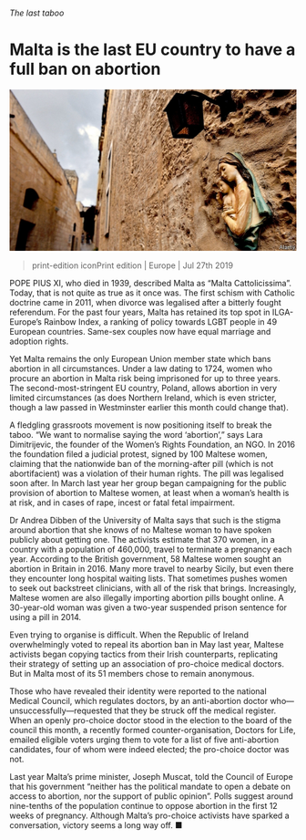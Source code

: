 ###### The last taboo

# Malta is the last EU country to have a full ban on abortion 

![image](images/20190727_EUP504.jpg) 

> print-edition iconPrint edition | Europe | Jul 27th 2019 

POPE PIUS XI, who died in 1939, described Malta as “Malta Cattolicissima”. Today, that is not quite as true as it once was. The first schism with Catholic doctrine came in 2011, when divorce was legalised after a bitterly fought referendum. For the past four years, Malta has retained its top spot in ILGA-Europe’s Rainbow Index, a ranking of policy towards LGBT people in 49 European countries. Same-sex couples now have equal marriage and adoption rights. 

Yet Malta remains the only European Union member state which bans abortion in all circumstances. Under a law dating to 1724, women who procure an abortion in Malta risk being imprisoned for up to three years. The second-most-stringent EU country, Poland, allows abortion in very limited circumstances (as does Northern Ireland, which is even stricter, though a law passed in Westminster earlier this month could change that). 

A fledgling grassroots movement is now positioning itself to break the taboo. “We want to normalise saying the word ‘abortion’,” says Lara Dimitrijevic, the founder of the Women’s Rights Foundation, an NGO. In 2016 the foundation filed a judicial protest, signed by 100 Maltese women, claiming that the nationwide ban of the morning-after pill (which is not abortifacient) was a violation of their human rights. The pill was legalised soon after. In March last year her group began campaigning for the public provision of abortion to Maltese women, at least when a woman’s health is at risk, and in cases of rape, incest or fatal fetal impairment. 

Dr Andrea Dibben of the University of Malta says that such is the stigma around abortion that she knows of no Maltese woman to have spoken publicly about getting one. The activists estimate that 370 women, in a country with a population of 460,000, travel to terminate a pregnancy each year. According to the British government, 58 Maltese women sought an abortion in Britain in 2016. Many more travel to nearby Sicily, but even there they encounter long hospital waiting lists. That sometimes pushes women to seek out backstreet clinicians, with all of the risk that brings. Increasingly, Maltese women are also illegally importing abortion pills bought online. A 30-year-old woman was given a two-year suspended prison sentence for using a pill in 2014. 

Even trying to organise is difficult. When the Republic of Ireland overwhelmingly voted to repeal its abortion ban in May last year, Maltese activists began copying tactics from their Irish counterparts, replicating their strategy of setting up an association of pro-choice medical doctors. But in Malta most of its 51 members chose to remain anonymous. 

Those who have revealed their identity were reported to the national Medical Council, which regulates doctors, by an anti-abortion doctor who—unsuccessfully—requested that they be struck off the medical register. When an openly pro-choice doctor stood in the election to the board of the council this month, a recently formed counter-organisation, Doctors for Life, emailed eligible voters urging them to vote for a list of five anti-abortion candidates, four of whom were indeed elected; the pro-choice doctor was not. 

Last year Malta’s prime minister, Joseph Muscat, told the Council of Europe that his government “neither has the political mandate to open a debate on access to abortion, nor the support of public opinion”. Polls suggest around nine-tenths of the population continue to oppose abortion in the first 12 weeks of pregnancy. Although Malta’s pro-choice activists have sparked a conversation, victory seems a long way off. ■ 

